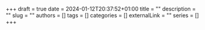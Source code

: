 +++ 
draft = true
date = 2024-01-12T20:37:52+01:00
title = ""
description = ""
slug = ""
authors = []
tags = []
categories = []
externalLink = ""
series = []
+++
